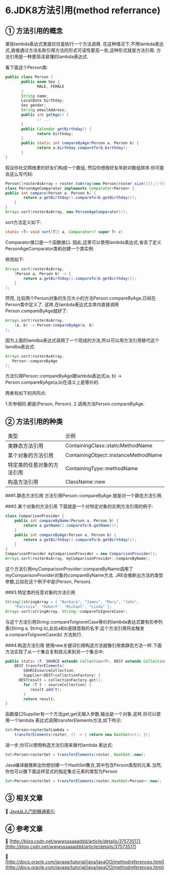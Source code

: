 6.JDK8方法引用(method referrance)
===


① 方法引用的概念
---

某些lambda表达式里面仅仅是执行一个方法调用. 在这种情况下,不用lambda表达式,直接通过方法名称引用方法的形式可读性更高一些,这种形式就是方法引用. 方法引用是一种更简洁易懂的lambda表达式.
	   
看下面这个Person类:

```java
public class Person {
       public enum Sex {
              MALE, FEMALE
       }
       String name;
       LocalDate birthday;
       Sex gender;
       String emailAddress;
       public int getAge() {
              // ...
       }
       public Calendar getBirthday() {
              return birthday;
       }
       public static int compareByAge(Person a, Person b) {
              return a.birthday.compareTo(b.birthday);
       }
}
```

假设你社交网络里的好友们构成一个数组, 然后你想按好友年龄对数组排序.你可能会这么写代码:

```java
Person[]rosterAsArray = roster.toArray(new Person[roster.size()]);//可认为roster是你好友的名册
class PersonAgeComparator implements Comparator<Person> {
public int compare(Person a, Person b) {
        return a.getBirthday().compareTo(b.getBirthday());
    }
}
Arrays.sort(rosterAsArray, new PersonAgeComparator());
```

sort方法定义如下:

```java
static <T> void sort(T[] a, Comparator<? super T> c)
```

Comparator接口是一个函数接口. 因此,这里可以使用lambda表达式,省去了定义PersonAgeComparator类和创建一个类实例.

修改如下:

```java
Arrays.sort(rosterAsArray,
    (Person a, Person b) -> {
        return a.getBirthday().compareTo(b.getBirthday());
    }
);
```

然而, 比较两个Person对象的生日大小的方法Person.compareByAge,已经在Person类中定义了. 这样,在lambda表达式主体内直接调用Person.compareByAge就好了:

```java
Arrays.sort(rosterAsArray,
    (a, b) -> Person.compareByAge(a, b)
);
```

因为上面的lamdba表达式调用了一个现成的方法,所以可以用方法引用替代这个lamdba表达式:

```java
Arrays.sort(rosterAsArray,
   Person::compareByAge
);
```

方法引用Person::compareByAge跟lambda表达式(a, b) -> Person.compareByAge(a,b)在语义上是等价的. 

两者有如下的共同点:

1.形参相同.都是(Person, Person).
2.调用方法Person.compareByAge.


② 方法引用的种类
---


<table class="table table-bordered table-responsive text-center">
	<thead>
		<tr class="info">
			<td>类型</td>
			<td>示例</td>
		</tr>
	</thead>
	<tbody>
	<tr>
		<td>类静态方法引用</td>
		<td>ContainingClass::staticMethodName</td>
	</tr>
	<tr>
		<td>某个对象的方法引用</td>
		<td>ContainingObject::instanceMethodName</td>
	</tr>
	<tr>
		<td>特定类的任意对象的方法引用</td>
		<td>ContainingType::methodName</td>
	</tr>
	<tr>
		<td>构造方法引用</td>
		<td>ClassName::new</td>
	</tr>
	</tbody>
</table>

###1.静态方法引用
方法引用Person::compareByAge 就是对一个静态方法引用.

###2.某个对象的方法引用
下面就是一个对特定对象的实例方法引用的例子:

```java
class ComparisonProvider {
    public int compareByName(Person a, Person b) {
        return a.getName().compareTo(b.getName());
    }
    public int compareByAge(Person a, Person b) {
        return a.getBirthday().compareTo(b.getBirthday());
    }
}
ComparisonProvider myComparisonProvider = new ComparisonProvider();
Arrays.sort(rosterAsArray, myComparisonProvider::compareByName);
```

这个方法引用myComparisonProvider::compareByName调用了myComparisonProvider对象的compareByName方法. JRE会推断出方法的类型参数,比如在这个例子中是(Person, Person).

###3.特定类的任意对象的方法引用

```java
String[]stringArray = { "Barbara", "James", "Mary", "John",
    "Patricia", "Robert", "Michael", "Linda" };
Arrays.sort(stringArray, String::compareToIgnoreCase);
```

与这个方法引用String::compareToIgnoreCase等价的lambda表达式要有形参列表(String a, String b),此处a和b是随意取的名字.这个方法引用将会触发a.compareToIgnoreCase(b) 方法执行.

###4.构造方法引用
使用new关键词引用构造方法就像引用类静态方法一样.下面方法实现了从一个集合复制其元素到另一个集合中:

```java
public static <T, SOURCE extends Collection<T>, DEST extends Collection<T>>
    DEST transferElements(
        SOURCEsourceCollection,
        Supplier<DEST>collectionFactory) {
      DESTresult = collectionFactory.get();
        for (T t : sourceCollection) {
           result.add(t);
        }
        return result;
}
```
函数接口Supplier有一个方法get,get无输入参数,输出是一个对象.这样,你可以使用一个lambda 表达式调用transferElements方法,如下所示:

```java
Set<Person>rosterSetLambda =
    transferElements(roster, () -> { return new HashSet<>(); });
```

进一步,你可以使用构造方法引用来替代lambda 表达式:

```java
Set<Person>rosterSet = transferElements(roster, HashSet::new);
```

Java编译器推断出你想创建一个HashSet集合,其中包含Person类型的元素.当然,你也可以像下面这样显式的指定集合元素的类型为Person

```java
Set<Person>rosterSet = transferElements(roster,HashSet<Person>::new);
```

③ 相关文章
---

📖 [Java从入门到精通索引](http://localhost/article/java/index.html)

 
④ 参考文章
---
📖 [http://blog.csdn.net/wwwsssaaaddd/article/details/37573517](http://blog.csdn.net/wwwsssaaaddd/article/details/37573517)

📖 [http://docs.oracle.com/javase/tutorial/java/javaOO/methodreferences.html](http://docs.oracle.com/javase/tutorial/java/javaOO/methodreferences.html)